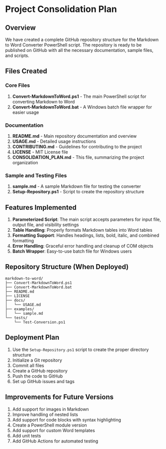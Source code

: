 # Project Consolidation Plan

## Overview

We have created a complete GitHub repository structure for the Markdown to Word Converter PowerShell script. The repository is ready to be published on GitHub with all the necessary documentation, sample files, and scripts.

## Files Created

### Core Files
1. **Convert-MarkdownToWord.ps1** - The main PowerShell script for converting Markdown to Word
2. **Convert-MarkdownToWord.bat** - A Windows batch file wrapper for easier usage

### Documentation
1. **README.md** - Main repository documentation and overview
2. **USAGE.md** - Detailed usage instructions
3. **CONTRIBUTING.md** - Guidelines for contributing to the project
4. **LICENSE** - MIT License file
5. **CONSOLIDATION_PLAN.md** - This file, summarizing the project organization

### Sample and Testing Files
1. **sample.md** - A sample Markdown file for testing the converter
2. **Setup-Repository.ps1** - Script to create the repository structure

## Features Implemented

1. **Parameterized Script**: The main script accepts parameters for input file, output file, and visibility settings
2. **Table Handling**: Properly formats Markdown tables into Word tables
3. **Formatting Support**: Handles headings, lists, bold, italic, and combined formatting
4. **Error Handling**: Graceful error handling and cleanup of COM objects
5. **Batch Wrapper**: Easy-to-use batch file for Windows users

## Repository Structure (When Deployed)

```
markdown-to-word/
├── Convert-MarkdownToWord.ps1
├── Convert-MarkdownToWord.bat
├── README.md
├── LICENSE
├── docs/
│   └── USAGE.md
├── examples/
│   └── sample.md
└── tests/
    └── Test-Conversion.ps1
```

## Deployment Plan

1. Use the `Setup-Repository.ps1` script to create the proper directory structure
2. Initialize a Git repository
3. Commit all files
4. Create a GitHub repository
5. Push the code to GitHub
6. Set up GitHub issues and tags

## Improvements for Future Versions

1. Add support for images in Markdown
2. Improve handling of nested lists
3. Add support for code blocks with syntax highlighting
4. Create a PowerShell module version
5. Add support for custom Word templates
6. Add unit tests
7. Add GitHub Actions for automated testing 